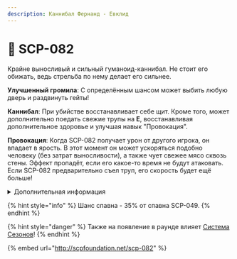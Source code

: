 ```yaml
---
description: Каннибал Фернанд - Евклид
---
```


# 🥩 SCP-082

Крайне выносливый и сильный гуманоид-каннибал. Не стоит его обижать, ведь стрельба по нему делает его сильнее.

**Улучшенный громила**: С определённым шансом может выбить любую дверь и раздвинуть гейты!

**Каннибал**: При убийстве восстанавливает себе щит. Кроме того, может дополнительно поедать свежие трупы на **E**, восстанавливая дополнительное здоровье и улучшая навык "Провокация".

**Провокация**: Когда SCP-082 получает урон от другого игрока, он впадает в ярость. В этот момент он может ускоряться подобно человеку (без затрат выносливости), а также чует свежее мясо сквозь стены. Эффект пропадёт, если его какое-то время не будут атаковать. Если SCP-082 предварительно съел труп, его скорость будет ещё больше!

<details>

<summary>Дополнительная информация</summary>

* **Класс**: SCP-049
* **Роль в команде**: Танк

</details>

{% hint style="info" %}
Шанс спавна - 35% от спавна SCP-049.
{% endhint %}

{% hint style="danger" %}
Также на появление в раунде влияет [Система Сезонов](../../server-systems/seasons-system.md)!
{% endhint %}

{% embed url="http://scpfoundation.net/scp-082" %}
